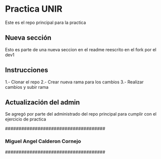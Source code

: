 # Practica UNIR

Este es el repo principal para la practica

## Nueva sección

Esto es parte de una nueva seccion en el readme reescrito en el fork por el dev1

## Instrucciones

1.- Clonar el repo
2.- Crear nueva rama para los cambios
3.- Realizar cambios y subir rama

## Actualización del admin

Se agregó por parte del administrado del repo principal para cumplir con el ejercicio de practica




#####################################
### Miguel Angel Calderon Cornejo ###
#####################################

